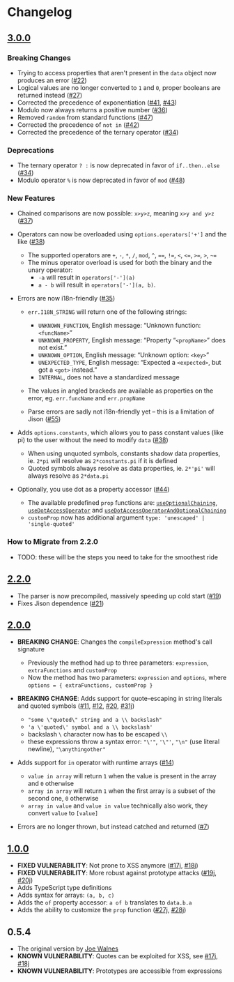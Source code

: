 # Changelog

## [3.0.0](https://github.com/cshaa/filtrex/releases/tag/v3.0.0)
### Breaking Changes
 * Trying to access properties that aren't present in the `data` object now produces an error ([#22](https://github.com/cshaa/filtrex/issues/22))
 * Logical values are no longer converted to `1` and `0`, proper booleans are returned instead ([#27](https://github.com/cshaa/filtrex/issues/27))
 * Corrected the precedence of exponentiation ([#41](https://github.com/cshaa/filtrex/issues/41), [#43](https://github.com/cshaa/filtrex/issues/43))
 * Modulo now always returns a positive number ([#36](https://github.com/cshaa/filtrex/issues/36))
 * Removed `random` from standard functions ([#47](https://github.com/cshaa/filtrex/issues/47))
 * Corrected the precedence of `not in` ([#42](https://github.com/cshaa/filtrex/issues/42))
 * Corrected the precedence of the ternary operator ([#34](https://github.com/cshaa/filtrex/issues/34#issuecomment-866426918))

 ### Deprecations
 * The ternary operator `? :` is now deprecated in favor of `if..then..else` ([#34](https://github.com/cshaa/filtrex/issues/34))
 * Modulo operator `%` is now deprecated in favor of `mod` ([#48](https://github.com/cshaa/filtrex/issues/48))

### New Features
 * Chained comparisons are now possible: `x>y>z`, meaning `x>y and y>z` ([#37](https://github.com/cshaa/filtrex/issues/37))

 * Operators can now be overloaded using `options.operators['+']` and the like ([#38](https://github.com/cshaa/filtrex/issues/30))
   * The supported operators are `+`, `-`, `*`, `/`, `mod`, `^`, `==`, `!=`, `<`, `<=`, `>=`, `>`, `~=`
   * The minus operator overload is used for both the binary and the unary operator:
     * `-a` will result in `operators['-'](a)`
     * `a - b` will result in `operators['-'](a, b)`.

 * Errors are now i18n-friendly ([#35](https://github.com/cshaa/filtrex/issues/35))
   * `err.I18N_STRING` will return one of the following strings:
     * `UNKNOWN_FUNCTION`, English message: “Unknown function: `<funcName>`”
     * `UNKNOWN_PROPERTY`, English message: “Property “`<propName>`” does not exist.”
     * `UNKNOWN_OPTION`, English message: “Unknown option: `<key>`”
     * `UNEXPECTED_TYPE`, English message: “Expected a `<expected>`, but got a `<got>` instead.”
     * `INTERNAL`, does not have a standardized message

   * The values in angled brackeds are available as properties on the error, eg. `err.funcName` and `err.propName`
   * Parse errors are sadly not i18n-friendly yet – this is a limitation of Jison ([#55](https://github.com/cshaa/filtrex/issues/55))

 * Adds `options.constants`, which allows you to pass constant values (like pi) to the user without the need to modify `data` ([#38](https://github.com/cshaa/filtrex/issues/38))
   * When using unquoted symbols, constants shadow data properties, ie. `2*pi` will resolve as `2*constants.pi` if it is defined
   * Quoted symbols always resolve as data properties, ie. `2*'pi'` will always resolve as `2*data.pi`

 * Optionally, you use dot as a property accessor ([#44](https://github.com/cshaa/filtrex/issues/44#issuecomment-925716818))
   * The available predefined `prop` functions are:  [`useOptionalChaining`](https://github.com/cshaa/filtrex/blob/0d371508b274f78931c990b9ebfa865c9a89b970/src/filtrex.mjs#L121), [`useDotAccessOperator`](https://github.com/cshaa/filtrex/blob/0d371508b274f78931c990b9ebfa865c9a89b970/src/filtrex.mjs#L149) and [`useDotAccessOperatorAndOptionalChaining`](https://github.com/cshaa/filtrex/blob/0d371508b274f78931c990b9ebfa865c9a89b970/src/filtrex.mjs#L189)
   * `customProp` now has additional argument `type: 'unescaped' | 'single-quoted'`

### How to Migrate from 2.2.0
 * TODO: these will be the steps you need to take for the smoothest ride

## [2.2.0](https://github.com/cshaa/filtrex/releases/tag/v2.2.0)
 * The parser is now precompiled, massively speeding up cold start ([#19](https://github.com/cshaa/filtrex/issues/19))
 * Fixes Jison dependence ([#21](https://github.com/cshaa/filtrex/issues/21))

## [2.0.0](https://github.com/cshaa/filtrex/releases/tag/v2.0.0)

 * **BREAKING CHANGE**: Changes the `compileExpression` method's call signature
   * Previously the method had up to three parameters: `expression`, `extraFunctions` and `customProp`
   * Now the method has two parameters: `expression` and `options`, where `options = { extraFunctions, customProp }`

 * **BREAKING CHANGE**: Adds support for quote-escaping in string literals and quoted symbols ([#11](https://github.com/cshaa/filtrex/issues/11), [#12](https://github.com/cshaa/filtrex/pull/12), [#20](https://github.com/cshaa/filtrex/issues/20), [#31j](https://github.com/joewalnes/filtrex/issues/31))
   * `"some \"quoted\" string and a \\ backslash"`
   * `'a \'quoted\' symbol and a \\ backslash'`
   * backslash `\` character now has to be escaped `\\`
   * these expressions throw a syntax error: `"\'"`, `'\"'`, `"\n"` (use literal newline), `"\anythingother"`

 * Adds support for `in` operator with runtime arrays ([#14](https://github.com/cshaa/filtrex/issues/14))
   *  `value in array` will return `1` when the value is present in the array and `0` otherwise
   *  `array in array` will return `1` when the first array is a subset of the second one, `0` otherwise
   *  `array in value` and `value in value` technically also work, they convert `value` to `[value]`
 
 * Errors are no longer thrown, but instead catched and returned ([#7](https://github.com/cshaa/filtrex/issues/7))


## [1.0.0](https://github.com/cshaa/filtrex/releases/tag/v1.0.0)
 * **FIXED VULNERABILITY**: Not prone to XSS anymore ([#17j](https://github.com/joewalnes/filtrex/issues/17), [#18j](https://github.com/joewalnes/filtrex/issues/18))
 * **FIXED VULNERABILITY**: More robust against prototype attacks ([#19j](https://github.com/joewalnes/filtrex/pull/19), [#20j](https://github.com/joewalnes/filtrex/pull/20))
 * Adds TypeScript type definitions
 * Adds syntax for arrays: `(a, b, c)`
 * Adds the `of` property accessor: `a of b` translates to `data.b.a`
 * Adds the ability to customize the `prop` function ([#27j](https://github.com/joewalnes/filtrex/issues/27), [#28j](https://github.com/joewalnes/filtrex/pull/28))

## 0.5.4
 * The original version by [Joe Walnes](https://github.com/joewalnes)
 * **KNOWN VULNERABILITY**: Quotes can be exploited for XSS, see [#17j](https://github.com/joewalnes/filtrex/issues/17), [#18j](https://github.com/joewalnes/filtrex/issues/18)
 * **KNOWN VULNERABILITY**: Prototypes are accessible from expressions
